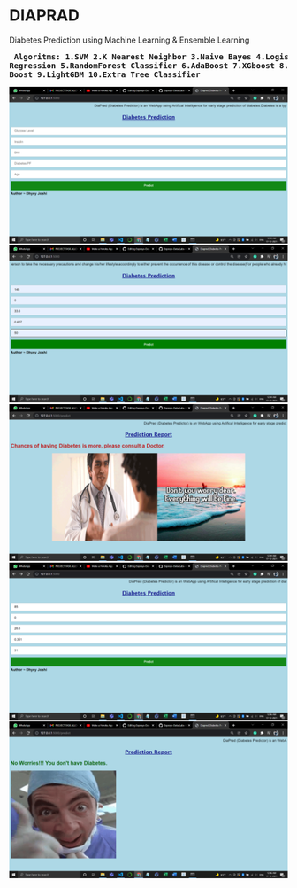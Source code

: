 # DIAPRAD
Diabetes Prediction using Machine Learning &  Ensemble Learning
<b><pre>
Algoritms:
1.SVM
2.K Nearest Neighbor
3.Naive Bayes
4.Logistic Regression
5.RandomForest Classifier
6.AdaBoost
7.XGboost
8.Gradient Boost
9.LightGBM
10.Extra Tree Classifier</pre><b>

![](Images/MainPage.png)
![](Images/Input1.png)
![](Images/Output1.png)
![](Images/Input2.png)
![](Images/Output2.png)

